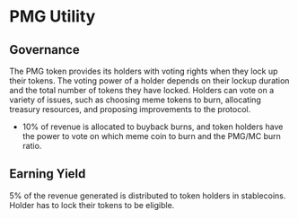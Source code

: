 # PMG Utility

## Governance

The PMG token provides its holders with voting rights when they lock up their tokens. The voting power of a holder depends on their lockup duration and the total number of tokens they have locked. Holders can vote on a variety of issues, such as choosing meme tokens to burn, allocating treasury resources, and proposing improvements to the protocol.

* 10% of revenue is allocated to buyback burns, and token holders have the power to vote on which meme coin to burn and the PMG/MC burn ratio.

## Earning Yield

5% of the revenue generated is distributed to token holders in stablecoins. Holder has to lock their tokens to be eligible.

